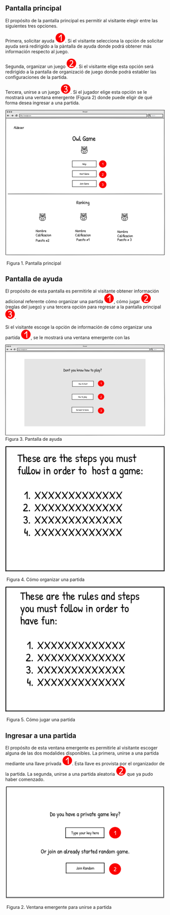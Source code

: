 ## Pantalla principal

El propósito de la pantalla principal es permitir al visitante elegir entre las siguientes tres opciones. 

Primera, solicitar ayuda ![1](./1.svg). Si el visitante selecciona la opción de solicitar ayuda será redirigido a la pàntalla de ayuda donde podrá obtener más información respecto al juego. 

Segunda, organizar un juego ![2](./2.svg). Si el visitante elige esta opción será redirigido a la pantalla de organizació de juego donde podrá establer las configuraciones de la partida. 

Tercera, unirse a un juego ![3](./3.svg). Si el jugador elige esta opción se le mostrará una ventana emergente (Figura 2) donde puede eligir de qué forma desea ingresar a una partida.

![pantalla-principal](./home.svg)

​                                                                                                                      Figura 1. Pantalla principal

## Pantalla de ayuda

El propósito de esta pantalla es permitirle al visitante obtener información adicional referente cómo organizar una partida ![1](./1.svg), cómo jugar ![2](./2.svg) (reglas del juego) y una tercera opción para regresar a la pantalla principal ![3](./3.svg).

Si el visitante escoge la opción de información de cómo organizar una partida ![1](./1.svg), se le mostrará una ventana emergente con las 



![pantalla-ayuda](./help.svg)
                                                                                                                Figura 3. Pantalla de ayuda



![como-organizar](./how-to-host.svg)

​                                                                                                       Figura 4. Cómo organizar una partida

![como-jugar](./how-to-play.svg)

​                                                                                                       Figura 5. Cómo jugar una partida

## Ingresar a una partida

El propósito de esta ventana emergente es permitirle al visitante escoger alguna de las dos modalides disponibles. La primera, unirse a una partida mediante una llave privada ![1](./1.svg). Esta llave es provista por el organizador de la partida. La segunda, unirse a una partida aleatoria ![2](./2.svg) que ya pudo haber comenzado.

![unirse-a-partida](./game-joining-options-modal.svg)

​                                                                                            Figura 2. Ventana emergente para unirse a partida
